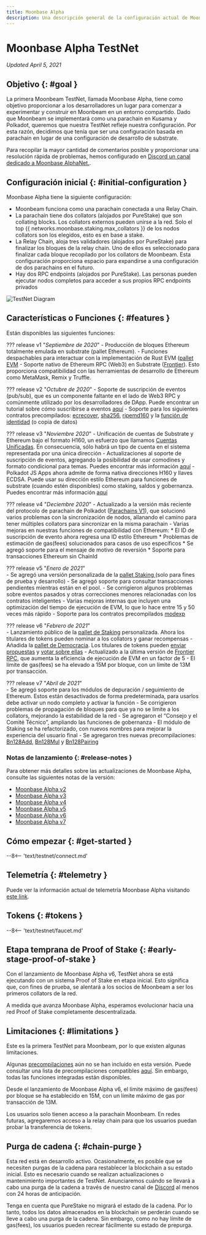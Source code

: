 ```yaml
---
title: Moonbase Alpha
description: Una descripción general de la configuración actual de Moonbeam TestNet, Moonbase Alpha e información sobre cómo comenzar a construir sobre ella usando Solidity.
---
```


# Moonbase Alpha TestNet

_Updated April 5, 2021_

## Objetivo {: #goal } 

La primera Moonbeam TestNet, llamada Moonbase Alpha, tiene como objetivo proporcionar a los desarrolladores un lugar para comenzar a experimentar y construir en Moonbeam en un entorno compartido. Dado que Moonbeam se implementará como una parachain en Kusama y Polkadot, queremos que nuestra TestNet refleje nuestra configuración. Por esta razón, decidimos que tenía que ser una configuración basada en parachain  en lugar de una configuración de desarrollo de substrate.

Para recopilar la mayor cantidad de comentarios posible y proporcionar una resolución rápida de problemas, hemos configurado en [Discord un canal dedicado a Moonbase AlphaNet.](https://discord.gg/PfpUATX).

## Configuración inicial {: #initial-configuration }

Moonbase Alpha tiene la siguiente configuración:

 - Moonbeam funciona como una parachain conectada a una Relay Chain.
 - La  parachain tiene dos collators (alojados por PureStake) que son collating blocks. Los collators externos pueden unirse a la red. Solo el top  {{ networks.moonbase.staking.max_collators }} de los nodos collators son los elegidos, esto es en base a stake.
 - La Relay Chain, aloja tres validadores (alojados por PureStake) para finalizar los bloques de la relay chain. Uno de ellos es seleccionado para finalizar cada bloque recopilado por los collators de Moonbeam. Esta configuración proporciona espacio para expandirse a una configuración de dos parachains en el futuro.
 - Hay dos RPC endpoints (alojados por PureStake). Las personas pueden ejecutar nodos completos para acceder a sus propios RPC endpoints privados

![TestNet Diagram](/images/testnet/Moonbase-Alpha-v7.png)

## Características o Funciones {: #features } 

Están disponibles las siguientes funciones:

??? release v1 "_Septiembre de 2020_"
    - Producción de bloques Ethereum totalmente emulada en substrate (pallet Ethereum).
    - Funciones despachables para interactuar con la implementación de Rust EVM ([pallet EVM](https://docs.rs/pallet-evm/2.0.1/pallet_evm/)
    - Soporte nativo de Ethereum RPC (Web3) en Substrate ([Frontier](https://github.com/paritytech/frontier)). Esto proporciona compatibilidad con las herramientas de desarrollo de Ethereum como MetaMask, Remix y Truffle.

??? release v2 "_Octubre de 2020_"
    - Soporte de suscripción de eventos (pub/sub), que es un componente faltante en el lado de Web3 RPC y comúnmente utilizado por los desarrolladores de DApp. Puede encontrar un tutorial sobre cómo suscribirse a eventos [aquí](/integrations/pubsub/)
    - Soporte para los siguientes contratos precompilados: [ecrecover](https://docs.klaytn.com/smart-contract/precompiled-contracts#address-0x-01-ecrecover-hash-v-r-s), [sha256](https://docs.klaytn.com/smart-contract/precompiled-contracts#address-0x-02-sha-256-data), [ripemd160](https://docs.klaytn.com/smart-contract/precompiled-contracts#address-0x-03-ripemd-160-data) y la [función de identidad](https://docs.klaytn.com/smart-contract/precompiled-contracts#address-0x-04-datacopy-data) (o copia de datos)

??? release v3 "_Noviembre 2020_"
    - Unificación de cuentas de Substrate y Ethereum bajo el formato H160, un esfuerzo que llamamos [Cuentas Unificadas](https://medium.com/moonbeam-network/moonbase-alpha-v3-introducing-unified-accounts-88fae3564cda). En consecuencia, sólo habrá un tipo de cuenta en el sistema representada por una única dirección
    - Actualizaciones al soporte de suscripción de eventos, agregando la posibilidad de usar comodines y formato condicional para temas. Puedes encontrar más información [aquí](https://docs.moonbeam.network/integrations/pubsub/#using-wildcards-and-conditional-formatting)
    - Polkadot JS Apps ahora admite de forma nativa direcciones H160 y llaves ECDSA. Puede usar su dirección estilo Ethereum para funciones de substrate (cuando estén disponibles) como staking, saldos y gobernanza. Puedes encontrar más información [aquí](/integrations/wallets/polkadotjs/)

??? release v4 "_Deciembre 2020_"
    - Actualizado a la versión más reciente del protocolo de parachain de Polkadot ([Parachains V1](https://w3f.github.io/parachain-implementers-guide/)), que solucionó varios problemas con la sincronización de nodos, allanando el camino para tener múltiples collators para sincronizar en la misma parachain
    - Varias mejoras en nuestras funciones de compatibilidad con Ethereum:
        * El ID de suscripción de evento ahora regresa  una ID estilo Ethereum
        * Problemas de estimación de gas(fees) solucionados para casos de uso específicos
        * Se agregó soporte para el mensaje de motivo de reversión
        * Soporte para transacciones Ethereum sin ChainId

??? release v5 "_Enero de 2021_"      
    - Se agregó una versión personalizada de la [pallet Staking ](https://wiki.polkadot.network/docs/learn-staking) (solo para fines de prueba y desarrollo)
    - Se agregó soporte para consultar transacciones pendientes mientras están en el pool.
    - Se corrigieron algunos problemas sobre eventos pasados y otras correcciones menores relacionadas con los contratos inteligentes
    - Varias mejoras internas que incluyen una optimización del tiempo de ejecución de EVM, lo que lo hace entre 15 y 50 veces más rápido
    - Soporte para los contratos precompilados [modexp](https://docs.klaytn.com/smart-contract/precompiled-contracts#address-0x05-bigmodexp-base-exp-mod)

??? release v6 "_Febrero de 2021_"      
    - Lanzamiento público de la  [pallet de Staking](https://wiki.polkadot.network/docs/learn-staking) personalizada. Ahora los titulares de tokens pueden nominar a los collators y ganar recompensas
    - Añadida la [pallet de Democracia](https://github.com/paritytech/substrate/tree/HEAD/frame/democracy). Los titulares de tokens pueden [enviar propuestas](/governance/proposals/) y [votar sobre ellas](/governance/voting/)
    - Actualizado a la última versión de [Frontier RPC](https://github.com/paritytech/frontier), que aumenta la eficiencia de ejecución de EVM en un factor de 5
    - El límite de gas(fees) se ha elevado a 15M por bloque, con un límite de 13M por transacción.

??? release v7 "_Abril de 2021_"      
    - Se agregó soporte para los módulos de depuración / seguimiento de Ethereum. Estos están desactivados de forma predeterminada, para usarlos debe activar un nodo completo y activar la función
    - Se corrigieron problemas de propagación de bloques para que ya no se limite a los collators, mejorando la estabilidad de la red
    - Se agregaron el “Consejo y el Comité Técnico”, ampliando las funciones de gobernanza
    - El módulo de Staking se ha refactorizado, con nuevos nombres para mejorar la experiencia del usuario final
    - Se agregaron tres nuevas precompilaciones: [Bn128Add](https://eips.ethereum.org/EIPS/eip-196), [Bn128Mul](https://eips.ethereum.org/EIPS/eip-196) y [Bn128Pairing](https://eips.ethereum.org/EIPS/eip-197)

### Notas de lanzamiento {: #release-notes } 

Para obtener más detalles sobre las actualizaciones de Moonbase Alpha, consulte las siguientes notas de la versión:

 - [Moonbase Alpha v2](https://github.com/PureStake/moonbeam/releases/tag/v0.2.0)
 - [Moonbase Alpha v3](https://github.com/PureStake/moonbeam/releases/tag/v0.3.0)
 - [Moonbase Alpha v4](https://github.com/PureStake/moonbeam/releases/tag/v0.4.0)
 - [Moonbase Alpha v5](https://github.com/PureStake/moonbeam/releases/tag/v0.5.0)
 - [Moonbase Alpha v6](https://github.com/PureStake/moonbeam/releases/tag/v0.6.0)
 - [Moonbase Alpha v7](https://github.com/PureStake/moonbeam/releases/tag/v0.7.0)

## Cómo empezar {: #get-started } 

--8<-- 'text/testnet/connect.md'

## Telemetría {: #telemetry } 

Puede ver la información actual de telemetría Moonbase Alpha visitando [este link](https://telemetry.polkadot.io/#list/Moonbase%20Alpha).

## Tokens {: #tokens } 

--8<-- 'text/testnet/faucet.md'

## Etapa temprana de Proof of Stake  {: #early-stage-proof-of-stake } 

Con el lanzamiento de Moonbase Alpha v6, TestNet ahora se está ejecutando con un sistema Proof of Stake en etapa inicial. Esto significa que, con fines de prueba, se alentará a los socios de Moonbeam a ser los primeros collators de la red.

A medida que avanza Moonbase Alpha, esperamos evolucionar hacia una red Proof of Stake completamente descentralizada.

## Limitaciones  {: #limitations } 

Este es la primera TestNet para Moonbeam, por lo que existen algunas limitaciones.

Algunas [precompilaciones](https://docs.klaytn.com/smart-contract/precompiled-contracts) aún no se han incluido en esta versión. Puede consultar una lista de precompilaciones compatibles [aquí](/integrations/precompiles/). Sin embargo, todas las funciones integradas están disponibles.

Desde el lanzamiento de Moonbase Alpha v6, el límite máximo de gas(fees) por bloque se ha establecido en 15M, con un límite máximo de gas por transacción de 13M.


Los usuarios solo tienen acceso a la parachain Moonbeam. En redes futuras, agregaremos acceso a la relay chain para que los usuarios puedan probar la transferencia de tokens.

## Purga de cadena {: #chain-purge } 

Esta red está en desarrollo activo. Ocasionalmente, es posible que se necesiten purgas de la cadena para restablecer la blockchain a su estado inicial. Esto es necesario cuando se realizan actualizaciones o mantenimiento importantes de TestNet. Anunciaremos cuándo se llevará a cabo una purga de la cadena a través de nuestro canal de [Discord](https://discord.gg/PfpUATX) al menos con 24 horas de anticipación.

Tenga en cuenta que PureStake no migrará el estado de la cadena. Por lo tanto, todos los datos almacenados en la blockchain se perderán cuando se lleve a cabo una purga de la cadena. Sin embargo, como no hay límite de gas(fees), los usuarios pueden recrear fácilmente su estado de prepurga.

